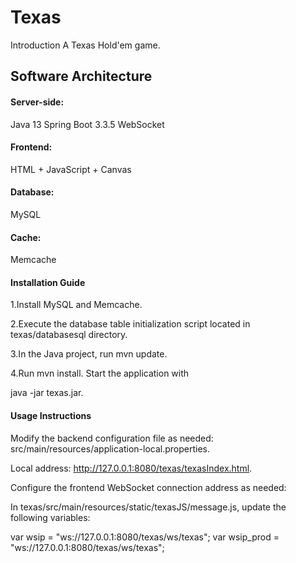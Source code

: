 # Texas
Introduction
A Texas Hold'em game.

## Software Architecture
#### Server-side:

Java 13
Spring Boot 3.3.5
WebSocket

#### Frontend:

HTML + JavaScript + Canvas
#### Database:
MySQL
#### Cache:

Memcache

#### Installation Guide
1.Install MySQL and Memcache.

2.Execute the database table initialization script located in texas/databasesql directory.

3.In the Java project, run mvn update.

4.Run mvn install.
Start the application with

java -jar texas.jar.

#### Usage Instructions

Modify the backend configuration file as needed: src/main/resources/application-local.properties.

Local address: http://127.0.0.1:8080/texas/texasIndex.html.

Configure the frontend WebSocket connection address as needed:

In texas/src/main/resources/static/texasJS/message.js, update the following variables:

var wsip = "ws://127.0.0.1:8080/texas/ws/texas";
var wsip_prod = "ws://127.0.0.1:8080/texas/ws/texas";
